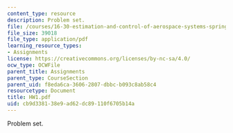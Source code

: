 ```yaml
---
content_type: resource
description: Problem set.
file: /courses/16-30-estimation-and-control-of-aerospace-systems-spring-2004/cb9d338138e9ad62dc89110f6705b14a_HW1.pdf
file_size: 39018
file_type: application/pdf
learning_resource_types:
- Assignments
license: https://creativecommons.org/licenses/by-nc-sa/4.0/
ocw_type: OCWFile
parent_title: Assignments
parent_type: CourseSection
parent_uid: f8eda6ca-3606-2807-dbbc-b093c8ab58c4
resourcetype: Document
title: HW1.pdf
uid: cb9d3381-38e9-ad62-dc89-110f6705b14a
---
```

Problem set.